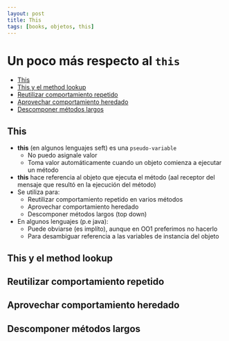 ```yaml
---
layout: post
title: This
tags: [books, objetos, this]
---
```



# Un poco más respecto al `this`

- [This](#this)
- [This y el method lookup](#this-y-el-method-lookup)
- [Reutilizar comportamiento repetido](#reutilizar-comportamiento-repetido)
- [Aprovechar comportamiento heredado](#aprovechar-comportamiento-heredado)
- [Descomponer métodos largos](#descomponer-métodos-largos)

## This
- **this** (en algunos lenguajes seft) es una `pseudo-variable`
    - No puedo asignale valor
    - Toma valor automáticamente cuando un objeto comienza a ejecutar un método
- **this** hace referencia al objeto que ejecuta el método (aal receptor del mensaje que resultó en la ejecución del método)
- Se utiliza para:
    - Reutilizar comportamiento repetido en varios métodos
    - Aprovechar comportamiento heredado
    - Descomponer métodos largos (top down)
- En algunos lenguajes (p.e java):
    - Puede obviarse (es implíto), aunque en OO1 preferimos no hacerlo
    - Para desambiguar referencia a las variables de instancia del objeto

## This y el method lookup

## Reutilizar comportamiento repetido

## Aprovechar comportamiento heredado

## Descomponer métodos largos




